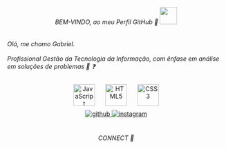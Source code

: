 <!--
**gbmfortinho/gbmfortinho** is a ✨ _special_ ✨ repository because its `README.md` (this file) appears on your GitHub profile.

Here are some ideas to get you started:

- 🔭 I’m currently working on ...
- 🌱 I’m currently learning ...
- 👯 I’m looking to collaborate on ...
- 🤔 I’m looking for help with ...
- 💬 Ask me about ...
- 📫 How to reach me: ...
- 😄 Pronouns: ...
- ⚡ Fun fact: ...
-->
<div align="center"> 
<i>BEM-VINDO, ao meu Perfil GitHub 🚀</i> <img src="https://icongr.am/devicon/github-original-wordmark.svg?size=116&color=currentColor" width="40" height="40"/>  
</div>
<br/><br/>
<i> Olá, me chamo Gabriel.</i>
<br/> <br/> 
<i> Profissional Gestão da Tecnologia da Informação, com ênfase em análise em soluções de problemas 🔭 ❓</i>
<br/><br/>
    <div align="center">  
    <img style="margin: 10px" src="https://profilinator.rishav.dev/skills-assets/javascript-original.svg" alt="JavaScript" height="50" />  
    <img style="margin: 10px" src="https://profilinator.rishav.dev/skills-assets/html5-original-wordmark.svg" alt="HTML5" height="50" />  
    <img style="margin: 10px" src="https://profilinator.rishav.dev/skills-assets/css3-original-wordmark.svg" alt="CSS3" height="50" />  
     </div>
    <div align="center">
    <a href="https://github.com/gbmfortinho" target="_blank">
    <img src=https://img.shields.io/badge/github-%2324292e.svg?&style=for-the-badge&logo=github&logoColor=white alt=github style="margin-bottom: 5px;" />
    <a href="https://instagram.com/gabriel__mel0" target="_blank">
    <img src=https://img.shields.io/badge/instagram-%23000000.svg?&style=for-the-badge&logo=instagram&logoColor=white alt=instagram style="margin-bottom: 5px;" />
    </a>  
    <br/>
    </div>
    <div align="center">
    <br/><br/>
    <i>CONNECT 💬</i>
